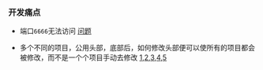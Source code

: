 ### 开发痛点

- 端口`6666`无法访问 [问题](https://blog.csdn.net/hi_pig2003/article/details/52995528)

- 多个不同的项目，公用头部，底部后，如何修改头部便可以使所有的项目都会被修改，而不是一个个项目手动去修改 [1](https://www.css88.com/archives/2381),[2](http://blog.cssforest.org/),[3](https://blog.csdn.net/datouniao1/article/details/79821088),[4](https://segmentfault.com/q/1010000003960406),[5](https://juejin.im/post/5a3b0e2af265da432c240216)
